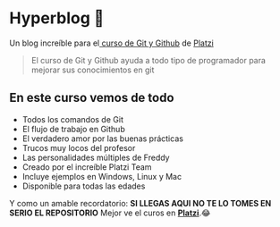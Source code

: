 
# Hyperblog 💚
Un blog increíble para el[ curso de Git y Github](https://platzi.com/cursos/git-github/ " curso de Git y Github") de [Platzi](https://platzi.com/ "Platzi")
> El curso de Git y Github  ayuda a todo tipo de programador para mejorar sus conocimientos en git

## En este curso vemos de todo
* Todos los comandos de Git
* El flujo de trabajo en Github
* El verdadero amor por las buenas prácticas
* Trucos muy locos del profesor
* Las personalidades múltiples de Freddy
* Creado por el increíble Platzi Team
* Incluye ejemplos en Windows, Linux y Mac
* Disponible para todas las edades

Y como un amable recordatorio:  **SI LLEGAS AQUI NO TE LO TOMES EN SERIO EL REPOSITORIO** Mejor ve el curos en  [**Platzi**](https://platzi.com/cursos/git-github/ "a ver el curso").:joy: